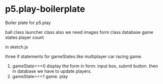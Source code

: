 # p5.play-boilerplate
Boiler plate for p5.play

ball class 
launcher class
also we need images 
form class
database 
game states
player count

in sketch.js

three if statements for gameStates.like multiplayer car racing game.

1. gameState===0
    display the form
    in form: input box, submit button.
    then in database we have to update players.
2. gameState===1
    game. play
    





